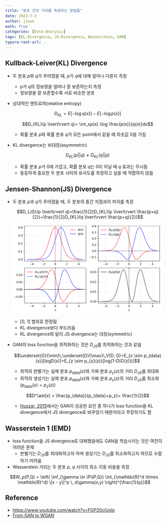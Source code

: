 ```yaml
---
title: "분포 간의 거리를 측정하는 방법들"
date: 2023-7-3
author: jieun
math: True
categories: [Data-Analysis]
tags: [KL-Divergence, JS-Divergence, Wasserstein, GAN]
typora-root-url: ..
---
```


## Kullback-Leiver(KL) Divergence

- 두 분포 $p$와 $q$가 주어졌을 때, $p$가 $q$에 대해 얼마나 다른지 측정

  - $p$가 $q$의 정보량을 얼마나 잘 보존하는지 측정
  - 정보량을 잘 보존할수록 서로 비슷한 분포

- 상대적인 엔트로피(relative entropy)

  $$D_{KL}=E[- \log q(x)]-E[-\log p(x)]$$

  $$D_{KL}(p \lvert\rvert q)= \int_xp(x) \log \frac{p(x)}{q(x)}dx$$

  - 확률 분포 $p$와 확률 분포 $q$가 모든 point에서 같을 때 최솟값 0을 가짐

- KL divergence는 비대칭(asymmetric)

  $$D_{KL}(p \lvert\rvert q) \ne D_{KL}(q \lvert\rvert p)$$

  - 확률 분포 $p$가 0에 가깝고, 확률 분포 $q$는 0이 아닐 때 $q$ 효과는 무시됨
  - 동등하게 중요한 두 분포 사이의 유사도를 측정하고 싶을 때 적합하지 않음

## Jensen-Shannon(JS) Divergence

- 두 분포 $p$과 $q$가 주어졌을 때, 두 분포의 중간 지점과의 차이를 측정

  $$D_{JS}(p \lvert\rvert q)=\frac{1}{2}D_{KL}(p \lvert\rvert \frac{p+q}{2})+\frac{1}{2}D_{KL}(q \lvert\rvert \frac{p+q}{2})$$

  ![](/assets/img/gan/kl.png)

  - [0, 1] 범위로 한정됨
  - KL divergence보다 부드러움
  - KL divergence와 달리 JS divergence는 대칭(symmetric)

- GAN의 loss function을 최적화하는 것은 $D_{JS}$를 최적화하는 것과 같음

  $$\underset{G}{\min}\,\underset{D}{\max}\,V(D, G)=E_{x \sim p_{data}(x)}[logD(x)]+E_{z \sim p_{z}(z)}[log(1-D(G(z)))]$$

  - 최적의 판별기는 실제 분포 $p_{data}(x)$와 가짜 분포 $p_z(z)$의 거리 $D_{JS}$를 최대화
  - 최적의 생성기는 실제 분포 $p_{data}(x)$와 가짜 분포 $p_z(z)$의 거리 $D_{JS}$를 최소화 ($p_{data}(x)=p_z(z)$)

  $$D^\ast(x) = \frac{p_{data}}{p_{data}+p_z}= \frac{1}{2}$$

  - [Huszar, 2015](https://arxiv.org/pdf/1511.05101.pdf)에서는 GAN이 성공한 요인 중 하나가 loss function을 KL divergence에서 JS divergence로 바꾸었기 때문이라고 주장하기도 함

## Wasserstein 1 (EMD)

- loss function을 JS divergence로 대체했음에도 GAN을 학습시키는 것은 여전히 어려운 문제
  - 판별기는 $D_{JS}$를 최대화하고자 하며 생성기는 $D_{JS}$를 최소화하고자 하므로 수렴하기 어려움
- Wasserstein 거리는 두 분포 $p$, $q$ 사이의 최소 이동 비용을 측정

$$W_p(P,Q) = \left( \inf_{\gamma \in \Pi(P,Q)} \int_{\mathbb{R}^d \times \mathbb{R}^d} \|x - y\|^p \, d\gamma(x,y) \right)^{\frac{1}{p}}$$

## Reference

- https://www.youtube.com/watch?v=FGP20ciUxlo
- [From GAN to WGAN](https://lilianweng.github.io/posts/2017-08-20-gan/)